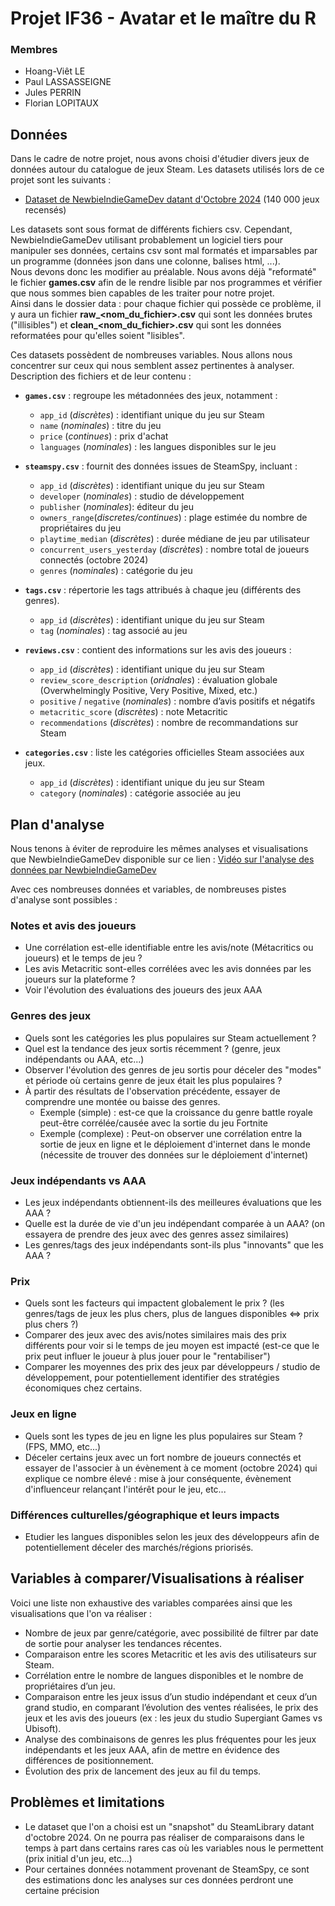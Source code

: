 # Projet IF36 - Avatar et le maître du R

### Membres

- Hoang-Viêt LE
- Paul LASSASSEIGNE
- Jules PERRIN
- Florian LOPITAUX

## Données

Dans le cadre de notre projet, nous avons choisi d'étudier divers jeux de données autour du catalogue de jeux Steam.
Les datasets utilisés lors de ce projet sont les suivants :
- [Dataset de NewbieIndieGameDev datant d'Octobre 2024](https://github.com/NewbieIndieGameDev/steam-insights) (140 000 jeux recensés)

Les datasets sont sous format de différents fichiers csv. Cependant, NewbieIndieGameDev utilisant probablement un logiciel tiers pour
manipuler ses données, certains csv sont mal formatés et imparsables par un programme (données json dans une colonne, balises html, ...). <br>
Nous devons donc les modifier au préalable. Nous avons déjà "reformaté" le fichier **games.csv** afin de le rendre lisible par nos
programmes et vérifier que nous sommes bien capables de les traiter pour notre projet. <br>
Ainsi dans le dossier data : pour chaque fichier qui possède ce problème, il y aura un fichier **raw_<nom_du_fichier>.csv** qui sont les données brutes ("illisibles") et **clean_<nom_du_fichier>.csv** qui sont les données reformatées pour qu'elles soient "lisibles".

Ces datasets possèdent de nombreuses variables. Nous allons nous concentrer sur ceux qui nous semblent assez pertinentes à analyser.
Description des fichiers et de leur contenu :

-   **`games.csv`** : regroupe les métadonnées des jeux, notamment :
    -   `app_id` (*discrètes*) : identifiant unique du jeu sur Steam
    -   `name` (*nominales*) : titre du jeu
    -   `price` (*continues*) : prix d'achat
    -   `languages` (*nominales*) : les langues disponibles sur le jeu

-   **`steamspy.csv`** : fournit des données issues de SteamSpy, incluant :
    -   `app_id` (*discrètes*) : identifiant unique du jeu sur Steam
    -   `developer` (*nominales*) : studio de développement
    -   `publisher` (*nominales*): éditeur du jeu
    -   `owners_range`(*discretes/continues*) : plage estimée du nombre de propriétaires du jeu
    -   `playtime_median` (*discrètes*) : durée médiane de jeu par utilisateur
    -   `concurrent_users_yesterday` (*discrètes*) : nombre total de joueurs connectés (octobre 2024)
    -   `genres` (*nominales*) : catégorie du jeu

-   **`tags.csv`** : répertorie les tags attribués à chaque jeu (différents des genres).
    -   `app_id` (*discrètes*) : identifiant unique du jeu sur Steam
    -   `tag` (*nominales*) : tag associé au jeu
    
-   **`reviews.csv`** : contient des informations sur les avis des joueurs :
    -   `app_id` (*discrètes*) : identifiant unique du jeu sur Steam
    -   `review_score_description` (*oridnales*) : évaluation globale (Overwhelmingly Positive, Very Positive, Mixed, etc.)
    -   `positive` / `negative` (*nominales*) : nombre d’avis positifs et négatifs
    -   `metacritic_score` (*discrètes*) : note Metacritic
    -   `recommendations` (*discrètes*) : nombre de recommandations sur Steam

-   **`categories.csv`** : liste les catégories officielles Steam associées aux jeux.
    -   `app_id` (*discrètes*) : identifiant unique du jeu sur Steam
    -   `category` (*nominales*) : catégorie associée au jeu

## Plan d'analyse

Nous tenons à éviter de reproduire les mêmes analyses et visualisations que NewbieIndieGameDev disponible sur ce lien :  [Vidéo sur l'analyse des données par NewbieIndieGameDev](https://www.youtube.com/watch?v=qiNv3qv-YbU)

Avec ces nombreuses données et variables, de nombreuses pistes d'analyse sont possibles :
### Notes et avis des joueurs
- Une corrélation est-elle identifiable entre les avis/note (Métacritics ou joueurs) et le temps de jeu ?
- Les avis Metacritic sont-elles corrélées avec les avis données par les joueurs sur la plateforme ?
- Voir l'évolution des évaluations des joueurs des jeux AAA
### Genres des jeux
- Quels sont les catégories les plus populaires sur Steam actuellement ?
- Quel est la tendance des jeux sortis récemment ? (genre, jeux indépendants ou AAA, etc...)
- Observer l'évolution des genres de jeu sortis pour déceler des "modes" et période où certains genre de jeux était les plus populaires ?
- À partir des résultats de l'observation précédente, essayer de comprendre une montée ou baisse des genres.
  - Exemple (simple) : est-ce que la croissance du genre battle royale peut-être corrélée/causée avec la sortie du jeu Fortnite
  - Exemple (complexe) : Peut-on observer une corrélation entre la sortie de jeux en ligne et le déploiement d'internet dans le monde (nécessite de trouver des données sur le déploiement d'internet)
### Jeux indépendants vs AAA
- Les jeux indépendants obtiennent-ils des meilleures évaluations que les AAA ?
- Quelle est la durée de vie d'un jeu indépendant comparée à un AAA? (on essayera de prendre des jeux avec des genres assez similaires)
- Les genres/tags des jeux indépendants sont-ils plus "innovants" que les AAA ? 
### Prix
- Quels sont les facteurs qui impactent globalement le prix ? (les genres/tags de jeux les plus chers, plus de langues disponibles <=> prix plus chers ?)
- Comparer des jeux avec des avis/notes similaires mais des prix différents pour voir si le temps de jeu moyen est impacté (est-ce que le prix peut influer le joueur à plus jouer pour le "rentabiliser")
- Comparer les moyennes des prix des jeux par développeurs / studio de développement, pour potentiellement identifier des stratégies économiques chez certains.
### Jeux en ligne
- Quels sont les types de jeu en ligne les plus populaires sur Steam ? (FPS, MMO, etc...)
- Déceler certains jeux avec un fort nombre de joueurs connectés et essayer de l'associer à un évènement à ce moment (octobre 2024) qui explique ce nombre élevé : mise à jour conséquente, évènement d'influenceur relançant l'intérêt pour le jeu, etc...
### Différences culturelles/géographique et leurs impacts
- Etudier les langues disponibles selon les jeux des développeurs afin de potentiellement déceler des marchés/régions priorisés.

## Variables à comparer/Visualisations à réaliser
Voici une liste non exhaustive des variables comparées ainsi que les visualisations que l'on va réaliser :
- Nombre de jeux par genre/catégorie, avec possibilité de filtrer par date de sortie pour analyser les tendances récentes.
- Comparaison entre les scores Metacritic et les avis des utilisateurs sur Steam.
- Corrélation entre le nombre de langues disponibles et le nombre de propriétaires d’un jeu.
- Comparaison entre les jeux issus d’un studio indépendant et ceux d’un grand studio, en comparant l’évolution des ventes réalisées, le prix des jeux et les avis des joueurs (ex : les jeux du studio Supergiant Games vs Ubisoft).
- Analyse des combinaisons de genres les plus fréquentes pour les jeux indépendants et les jeux AAA, afin de mettre en évidence des différences de positionnement.
- Évolution des prix de lancement des jeux au fil du temps.

## Problèmes et limitations
- Le dataset que l'on a choisi est un "snapshot" du SteamLibrary datant d'octobre 2024. On ne pourra pas réaliser de comparaisons dans le temps à part dans certains rares cas où les variables nous le permettent (prix initial d'un jeu, etc...)
- Pour certaines données notamment provenant de SteamSpy, ce sont des estimations donc les analyses sur ces données perdront une certaine précision
